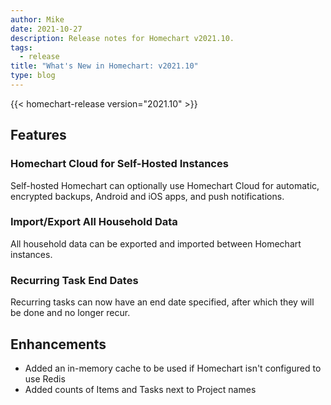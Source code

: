 ```yaml
---
author: Mike
date: 2021-10-27
description: Release notes for Homechart v2021.10.
tags:
  - release
title: "What's New in Homechart: v2021.10"
type: blog
---
```


{{< homechart-release version="2021.10" >}}

## Features

### Homechart Cloud for Self-Hosted Instances

Self-hosted Homechart can optionally use Homechart Cloud for automatic, encrypted backups, Android and iOS apps, and push notifications.

### Import/Export All Household Data

All household data can be exported and imported between Homechart instances.

### Recurring Task End Dates

Recurring tasks can now have an end date specified, after which they will be done and no longer recur.

## Enhancements

- Added an in-memory cache to be used if Homechart isn't configured to use Redis
- Added counts of Items and Tasks next to Project names
